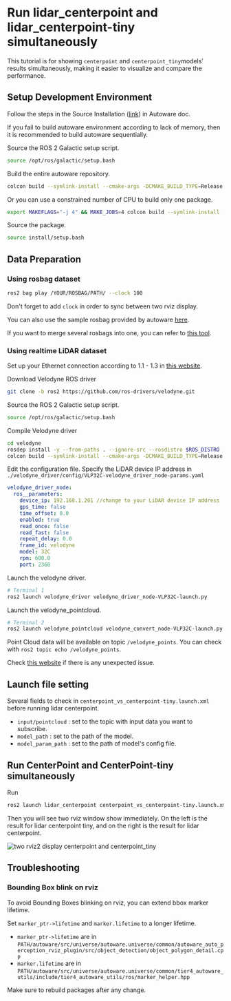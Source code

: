 # Run lidar_centerpoint and lidar_centerpoint-tiny simultaneously

This tutorial is for showing `centerpoint` and `centerpoint_tiny`models’ results simultaneously, making it easier to visualize and compare the performance.

## Setup Development Environment

Follow the steps in the Source Installation ([link](https://autowarefoundation.github.io/autoware-documentation/main/installation/autoware/source-installation/)) in Autoware doc.

If you fail to build autoware environment according to lack of memory, then it is recommended to build autoware sequentially.

Source the ROS 2 Galactic setup script.

```bash
source /opt/ros/galactic/setup.bash
```

Build the entire autoware repository.

```bash
colcon build --symlink-install --cmake-args -DCMAKE_BUILD_TYPE=Release --parallel-workers=1
```

Or you can use a constrained number of CPU to build only one package.

```bash
export MAKEFLAGS="-j 4" && MAKE_JOBS=4 colcon build --symlink-install --cmake-args -DCMAKE_BUILD_TYPE=Release --parallel-workers 1 --packages-select PACKAGE_NAME
```

Source the package.

```bash
source install/setup.bash
```

## Data Preparation

### Using rosbag dataset

```bash
ros2 bag play /YOUR/ROSBAG/PATH/ --clock 100
```

Don't forget to add `clock` in order to sync between two rviz display.

You can also use the sample rosbag provided by autoware [here](https://autowarefoundation.github.io/autoware-documentation/main/tutorials/ad-hoc-simulation/rosbag-replay-simulation/).

If you want to merge several rosbags into one, you can refer to [this tool](https://github.com/jerry73204/rosbag2-merge).

### Using realtime LiDAR dataset

Set up your Ethernet connection according to 1.1 - 1.3 in [this website](http://wiki.ros.org/velodyne/Tutorials/Getting%20Started%20with%20the%20Velodyne%20VLP16).

Download Velodyne ROS driver

```bash
git clone -b ros2 https://github.com/ros-drivers/velodyne.git
```

Source the ROS 2 Galactic setup script.

```bash
source /opt/ros/galactic/setup.bash
```

Compile Velodyne driver

```bash
cd velodyne
rosdep install -y --from-paths . --ignore-src --rosdistro $ROS_DISTRO
colcon build --symlink-install --cmake-args -DCMAKE_BUILD_TYPE=Release
```

Edit the configuration file. Specify the LiDAR device IP address in `./velodyne_driver/config/VLP32C-velodyne_driver_node-params.yaml`

```yaml
velodyne_driver_node:
  ros__parameters:
    device_ip: 192.168.1.201 //change to your LiDAR device IP address
    gps_time: false
    time_offset: 0.0
    enabled: true
    read_once: false
    read_fast: false
    repeat_delay: 0.0
    frame_id: velodyne
    model: 32C
    rpm: 600.0
    port: 2368
```

Launch the velodyne driver.

```bash
# Terminal 1
ros2 launch velodyne_driver velodyne_driver_node-VLP32C-launch.py
```

Launch the velodyne_pointcloud.

```bash
# Terminal 2
ros2 launch velodyne_pointcloud velodyne_convert_node-VLP32C-launch.py
```

Point Cloud data will be available on topic `/velodyne_points`. You can check with `ros2 topic echo /velodyne_points`.

Check [this website](http://wiki.ros.org/velodyne/Tutorials/Getting%20Started%20with%20the%20Velodyne%20VLP16) if there is any unexpected issue.

## Launch file setting

Several fields to check in `centerpoint_vs_centerpoint-tiny.launch.xml` before running lidar centerpoint.

- `input/pointcloud` : set to the topic with input data you want to subscribe.
- `model_path` : set to the path of the model.
- `model_param_path` : set to the path of model's config file.

## Run CenterPoint and CenterPoint-tiny simultaneously

Run

```bash
ros2 launch lidar_centerpoint centerpoint_vs_centerpoint-tiny.launch.xml
```

Then you will see two rviz window show immediately. On the left is the result for lidar centerpoint tiny, and on the right is the result for lidar centerpoint.

![two rviz2 display centerpoint and centerpoint_tiny](https://i.imgur.com/YAYehrf.jpg)

## Troubleshooting

### Bounding Box blink on rviz

To avoid Bounding Boxes blinking on rviz, you can extend bbox marker lifetime.

Set `marker_ptr->lifetime` and `marker.lifetime` to a longer lifetime.

- `marker_ptr->lifetime` are in `PATH/autoware/src/universe/autoware.universe/common/autoware_auto_perception_rviz_plugin/src/object_detection/object_polygon_detail.cpp`
- `marker.lifetime` are in `PATH/autoware/src/universe/autoware.universe/common/tier4_autoware_utils/include/tier4_autoware_utils/ros/marker_helper.hpp`

Make sure to rebuild packages after any change.

